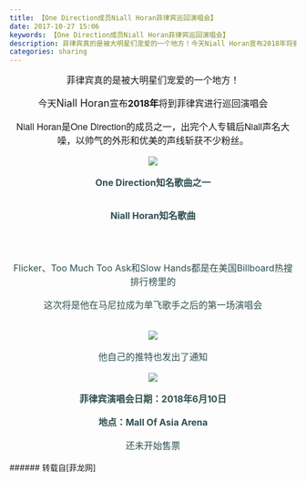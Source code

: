 ```yaml
---
title: 【One Direction成员Niall Horan菲律宾巡回演唱会】
date: 2017-10-27 15:06
keywords: 【One Direction成员Niall Horan菲律宾巡回演唱会】
description: 菲律宾真的是被大明星们宠爱的一个地方！今天Niall Horan宣布2018年将到菲律宾进行巡回演唱会Niall Horan是One Direction的成员之一，出完个人专辑后Niall声名大噪，以帅气的外形和优美的声线斩获不少粉丝。One Direction知名歌曲之一$('flv_yBf').innerHTML=(mobileplayer() ? "<iframe height='375' width='500' src='http://www.youtube.com/embed/QJO3ROT-A4E' frameborder=0 allowfullscreen></iframe>" : AC_FL_RunContent('width', '500', 'height', '375', 'allowNetworking', 'internal', 'allowScriptAccess', 'never', 'src', 'http://www.youtube.com/v/QJO3ROT-A4E&hl=zh_CN&fs=1', 'quality', 'high', 'bgcolor', '#ffffff', 'wmode', 'transparent', 'allowfullscreen', 'true'));Niall Horan知名歌曲$('flv_Aa0').innerHTML=(mobileplayer() ? "<iframe height='375' width='500' src='http://www.youtube.com/embed/BUaLnDL3f-M' frameborder=0 allowfullscreen></iframe>" : AC_FL_RunContent('width', '500', 'height', '375', 'allowNetworking', 'internal', 'allowScriptAccess', 'never', 'src', 'http://www.youtube.com/v/BUaLnDL3f-M&hl=zh_CN&fs=1', 'quality', 'high', 'bgcolor', '#ffffff', 'wmode', 'transparent', 'allowfullscreen', 'true'));$('flv_nPO').innerHTML=(mobileplayer() ? "<iframe height='375' width='500' src='http://www.youtube.com/embed/ljXSjIph5ZM' frameborder=0 allowfullscreen></iframe>" : AC_FL_RunContent('width', '500', 'height', '375', 'allowNetworking', 'internal', 'allowScriptAccess', 'never', 'src', 'http://www.youtube.com/v/ljXSjIph5ZM&hl=zh_CN&fs=1', 'quality', 'high', 'bgcolor', '#ffffff', 'wmode', 'transparent', 'allowfullscreen', 'true'));$('flv_LU9').innerHTML=(mobileplayer() ? "<iframe height='375' width='500' src='http://www.youtube.com/embed/nBmNcLBaPUE' frameborder=0 allowfullscreen></iframe>" : AC_FL_RunContent('width', '500', 'height', '375', 'allowNetworking', 'internal', 'allowScriptAccess', 'never', 'src', 'http://www.youtube.com/v/nBmNcLBaPUE&hl=zh_CN&fs=1', 'quality', 'high', 'bgcolor', '#ffffff', 'wmode', 'transparent', 'allowfullscreen', 'true'));Flicker、Too Much Too Ask和Slow Hands都是在美国Billboard热搜排行榜里的这次将是他在马尼拉成为单飞歌手之后的第一场演唱会他自己的推特也发出了通知菲律宾演唱会日期：2018年6月10日地点：Mall Of Asia Arena还未开始售票
categories: sharing
---
```

<td class="t_f" id="postmessage_950272">

<div align="center"><font size="3">菲律宾真的是被大明星们宠爱的一个地方！</font></div><br/>
<div align="center"><font size="3">今天</font><font style="color:rgb(23, 23, 23)"><font style="background-color:rgb(254, 254, 254)"><font face="cnn-light, &amp;quot;"><font size="4">Niall Horan</font><font size="3">宣布<strong>2018年</strong>将到菲律宾进行巡回演唱会</font></font></font></font></div><br/>
<div align="center"><font face="cnn-light, Helvetica Neue, Helvetica, Arial, Utkal, sans-serif"><font size="3"><font color="#171717"><font style="background-color:rgb(254, 254, 254)">Niall Horan是One Direction的成员之一，出完个人专辑后Niall声名大噪，以帅气的外形和优美的声线斩获不少粉丝。</font></font></font></font></div><br/>
<div align="center">

<img aid="660065" data-cf-modified-eea7b42eb3b9b6dcb6a179fd-="" file="data/attachment/forum/201710/27/144310kp686jfp8ndpj6dh.jpg.thumb.jpg" id="aimg_660065" inpost="1" onclick="" onmouseover="" src="http://www.flw.ph/data/attachment/forum/201710/27/144310kp686jfp8ndpj6dh.jpg" style="cursor:pointer" zoomfile="data/attachment/forum/201710/27/144310kp686jfp8ndpj6dh.jpg"/>


</div><br/>
<div align="center"><font size="3"><font color="#2f4f4f"><strong>One Direction知名歌曲之一</strong></font></font></div><br/>
<div align="center"><span id="flv_yBf"></span><script reload="1" type="eea7b42eb3b9b6dcb6a179fd-text/javascript">$('flv_yBf').innerHTML=(mobileplayer() ? "<iframe height='375' width='500' src='http://www.youtube.com/embed/QJO3ROT-A4E' frameborder=0 allowfullscreen></iframe>" : AC_FL_RunContent('width', '500', 'height', '375', 'allowNetworking', 'internal', 'allowScriptAccess', 'never', 'src', 'http://www.youtube.com/v/QJO3ROT-A4E&hl=zh_CN&fs=1', 'quality', 'high', 'bgcolor', '#ffffff', 'wmode', 'transparent', 'allowfullscreen', 'true'));</script></div><br/>
<div align="center"><font size="3"><font color="#2f4f4f"><strong>Niall Horan知名歌曲</strong></font></font></div><br/>
<div align="center"><span id="flv_Aa0"></span><script reload="1" type="eea7b42eb3b9b6dcb6a179fd-text/javascript">$('flv_Aa0').innerHTML=(mobileplayer() ? "<iframe height='375' width='500' src='http://www.youtube.com/embed/BUaLnDL3f-M' frameborder=0 allowfullscreen></iframe>" : AC_FL_RunContent('width', '500', 'height', '375', 'allowNetworking', 'internal', 'allowScriptAccess', 'never', 'src', 'http://www.youtube.com/v/BUaLnDL3f-M&hl=zh_CN&fs=1', 'quality', 'high', 'bgcolor', '#ffffff', 'wmode', 'transparent', 'allowfullscreen', 'true'));</script></div><br/>
<div align="center"><span id="flv_nPO"></span><script reload="1" type="eea7b42eb3b9b6dcb6a179fd-text/javascript">$('flv_nPO').innerHTML=(mobileplayer() ? "<iframe height='375' width='500' src='http://www.youtube.com/embed/ljXSjIph5ZM' frameborder=0 allowfullscreen></iframe>" : AC_FL_RunContent('width', '500', 'height', '375', 'allowNetworking', 'internal', 'allowScriptAccess', 'never', 'src', 'http://www.youtube.com/v/ljXSjIph5ZM&hl=zh_CN&fs=1', 'quality', 'high', 'bgcolor', '#ffffff', 'wmode', 'transparent', 'allowfullscreen', 'true'));</script></div><br/>
<div align="center"><span id="flv_LU9"></span><script reload="1" type="eea7b42eb3b9b6dcb6a179fd-text/javascript">$('flv_LU9').innerHTML=(mobileplayer() ? "<iframe height='375' width='500' src='http://www.youtube.com/embed/nBmNcLBaPUE' frameborder=0 allowfullscreen></iframe>" : AC_FL_RunContent('width', '500', 'height', '375', 'allowNetworking', 'internal', 'allowScriptAccess', 'never', 'src', 'http://www.youtube.com/v/nBmNcLBaPUE&hl=zh_CN&fs=1', 'quality', 'high', 'bgcolor', '#ffffff', 'wmode', 'transparent', 'allowfullscreen', 'true'));</script></div><br/>
<div align="center"><font size="3"><font color="#2f4f4f">Flicker、Too Much Too Ask和Slow Hands都是在美国Billboard热搜排行榜里的</font></font></div><br/>
<div align="center"><font size="3"><font color="#2f4f4f">这次将是他在马尼拉成为单飞歌手之后的第一场演唱会</font></font></div><br/>
<br/>
<div align="center">

<img aid="660064" data-cf-modified-eea7b42eb3b9b6dcb6a179fd-="" file="data/attachment/forum/201710/27/144308jvw4w0mvkjcw4wav.jpg.thumb.jpg" id="aimg_660064" inpost="1" onclick="" onmouseover="" src="http://www.flw.ph/data/attachment/forum/201710/27/144308jvw4w0mvkjcw4wav.jpg" style="cursor:pointer" zoomfile="data/attachment/forum/201710/27/144308jvw4w0mvkjcw4wav.jpg"/>


</div><br/>
<div align="center"><font size="3"><font color="#2f4f4f">他自己的推特也发出了通知</font></font></div><br/>
<div align="center">

<img aid="660063" data-cf-modified-eea7b42eb3b9b6dcb6a179fd-="" file="data/attachment/forum/201710/27/144307iseko6vo2hhcgh4c.jpg.thumb.jpg" id="aimg_660063" inpost="1" onclick="" onmouseover="" src="http://www.flw.ph/data/attachment/forum/201710/27/144307iseko6vo2hhcgh4c.jpg" style="cursor:pointer" zoomfile="data/attachment/forum/201710/27/144307iseko6vo2hhcgh4c.jpg"/>


</div><br/>
<div align="center"><font size="3"><font color="#2f4f4f"><strong>菲律宾演唱会日期：2018年6月10日</strong></font></font></div><br/>
<div align="center"><font size="3"><font color="#2f4f4f"><strong>地点：Mall Of Asia Arena</strong></font></font></div><br/>
<div align="center"><font size="3"><font color="#2f4f4f">还未开始售票</font></font></div><br/>
</td>
###### 转载自[菲龙网]
